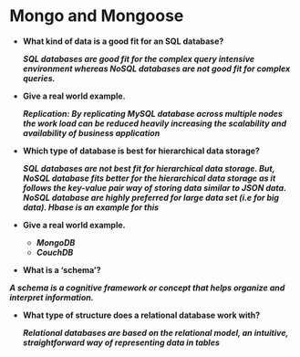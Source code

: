 # Mongo and Mongoose

- **What kind of data is a good fit for an SQL database?**

    ***SQL databases are good fit for the complex query intensive environment whereas NoSQL databases are not good fit for complex queries.***

- **Give a real world example.**

    ***Replication: By replicating MySQL database across multiple nodes the work load can be reduced heavily increasing the scalability and availability of business application***

- **Which type of database is best for hierarchical data storage?**

    ***SQL databases are not best fit for hierarchical data storage. But, NoSQL database fits better for the hierarchical data storage as it follows the key-value pair way of storing data similar to JSON data. NoSQL database are highly preferred for large data set (i.e for big data). Hbase is an example for this***    

- **Give a real world example.**

     - ***MongoDB***
     - ***CouchDB***


- **What is a ‘schema’?**

***A schema is a cognitive framework or concept that helps organize and interpret information.***

- **What type of structure does a relational database work with?**

    ***Relational databases are based on the relational model, an intuitive, straightforward way of representing data in tables***


    
